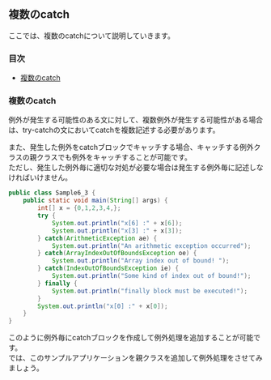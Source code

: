 ## 複数のcatch
ここでは、複数のcatchについて説明していきます。

### 目次
* [複数のcatch](#sec1)

### <a name="sec1"></a>複数のcatch
例外が発生する可能性のある文に対して、複数例外が発生する可能性がある場合は、try-catchの文においてcatchを複数記述する必要があります。

また、発生した例外をcatchブロックでキャッチする場合、キャッチする例外クラスの親クラスでも例外をキャッチすることが可能です。  
ただし、発生した例外毎に適切な対処が必要な場合は発生する例外毎に記述しなければいけません。

```java
public class Sample6_3 {
	public static void main(String[] args) {
		int[] x = {0,1,2,3,4,};
		try {
			System.out.println("x[6] :" + x[6]);
			System.out.println("x[3] :" + x[3]);
		} catch(ArithmeticException ae) {
			System.out.println("An arithmetic exception occurred");
		} catch(ArrayIndexOutOfBoundsException oe) {
			System.out.println("Array index out of bound! ");
		} catch(IndexOutOfBoundsException ie) {
			System.out.println("Some kind of index out of bound!");
		} finally {
			System.out.println("finally block must be executed!");
		}
		System.out.println("x[0] :" + x[0]);
	}
}
```

このように例外毎にcatchブロックを作成して例外処理を追加することが可能です。  
では、このサンプルアプリケーションを親クラスを追加して例外処理をさせてみましょう。


